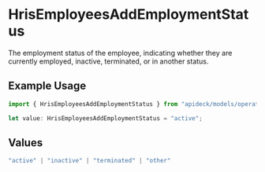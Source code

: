 # HrisEmployeesAddEmploymentStatus

The employment status of the employee, indicating whether they are currently employed, inactive, terminated, or in another status.

## Example Usage

```typescript
import { HrisEmployeesAddEmploymentStatus } from "apideck/models/operations";

let value: HrisEmployeesAddEmploymentStatus = "active";
```

## Values

```typescript
"active" | "inactive" | "terminated" | "other"
```